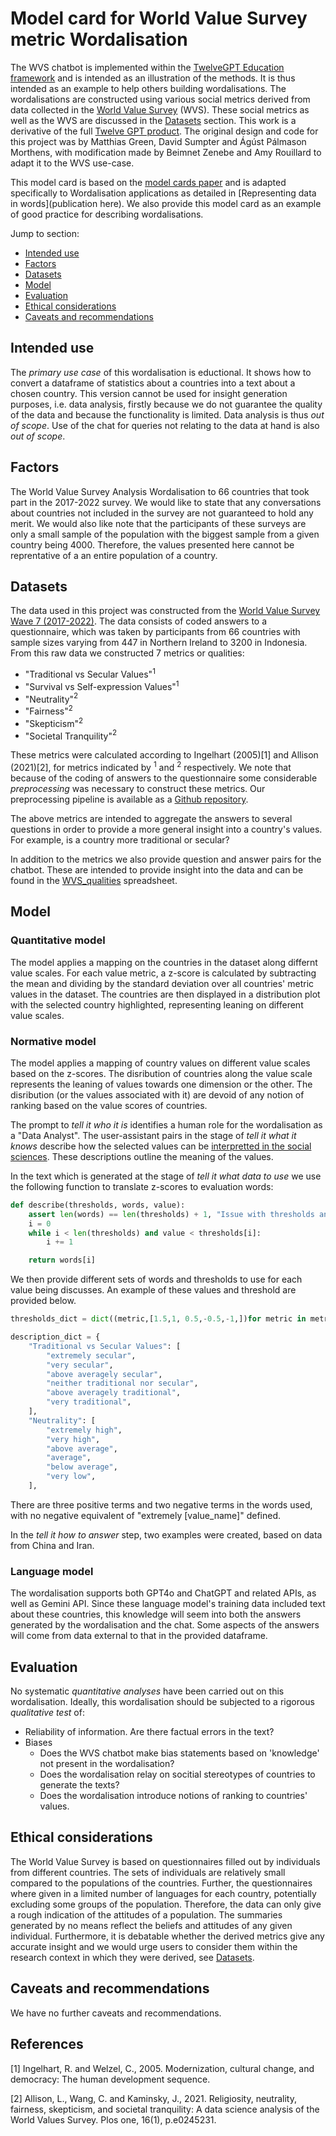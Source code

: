 # Model card for World Value Survey metric Wordalisation

The WVS chatbot is implemented within the [TwelveGPT Education framework](https://github.com/soccermatics/twelve-gpt-educational) and
is intended as an illustration of the methods. It is thus intended as an example to help others building wordalisations. The wordalisations are constructed using various social metrics derived from data collected in the [World Value Survey](www.worldvaluessurvey.org) (WVS). These social metrics as well as the WVS are discussed in the [Datasets](#datasets) section. This work is a derivative of the full [Twelve GPT product](https://twelve.football). The original design and code for this project was by Matthias Green, David Sumpter and Ágúst Pálmason Morthens, with modification made by Beimnet Zenebe and Amy Rouillard to adapt it to the WVS use-case.

This model card is based on the [model cards paper](https://arxiv.org/abs/1810.03993) and is adapted specifically to Wordalisation applications as detailed in [Representing data in words](publication here). We also provide this model card as an example of
good practice for describing wordalisations.

Jump to section:

- [Intended use](#intended-use)
- [Factors](#factors)
- [Datasets](#dataset)
- [Model](#model)
- [Evaluation](#evaluation)
- [Ethical considerations](#ethical-considerations)
- [Caveats and recommendations](#caveats-and-recommendations)

## Intended use

The _primary use case_ of this wordalisation is eductional.
It shows how to convert a dataframe of statistics about a countries into a text about a chosen country.
This version cannot be used for insight generation purposes, i.e. data analysis, firstly because we do not guarantee the quality of the data and because the functionality is limited.
Data analysis is thus _out of scope_. Use of the chat for queries not relating to the data at hand is also _out of scope_.

## Factors

The World Value Survey Analysis Wordalisation to 66 countries that took part in the 2017-2022 survey. We would like to state that any conversations about countries not included in the survey are not guaranteed to hold any merit. We would also like note that the participants of these surveys are only a small sample of the population with the biggest sample from a given country being 4000. Therefore, the values presented here cannot be reprentative of a an entire population of a country.

## Datasets

The data used in this project was constructed from the [World Value Survey Wave 7 (2017-2022)](https://www.worldvaluessurvey.org/WVSDocumentationWV7.jsp).
The data consists of coded answers to a questionnaire, which was taken by participants from 66 countries with sample sizes varying from 447 in Northern Ireland to 3200 in Indonesia.
From this raw data we constructed 7 metrics or qualities:

- "Traditional vs Secular Values"$^1$
- "Survival vs Self-expression Values"$^1$
- "Neutrality"$^2$
- "Fairness"$^2$
- "Skepticism"$^2$
- "Societal Tranquility"$^2$

These metrics were calculated according to Ingelhart (2005)[1] and Allison (2021)[2], for metrics indicated by $^1$ and $^2$ respectively.
We note that because of the coding of answers to the questionnaire some considerable _preprocessing_ was necessary to construct these metrics. Our preprocessing pipeline is available as a [Github repository](https://github.com/BeimnetGirma/wvs-data).

The above metrics are intended to aggregate the answers to several questions in order to provide a more general insight into a country's values. For example, is a country more traditional or secular?

In addition to the metrics we also provide question and answer pairs for the chatbot. These are intended to provide insight into the data and can be found in the [WVS_qualities](https://github.com/soccermatics/twelve-gpt-educational/blob/wvs_chat/data/describe/WVS_qualities.xlsx) spreadsheet.

## Model

### Quantitative model

The model applies a mapping on the countries in the dataset along differnt value scales. For each value metric, a z-score is calculated by subtracting the mean and dividing by the standard deviation over all countries' metric values in the dataset. The countries are then displayed in a distribution plot with the selected country highlighted, representing leaning on different value scales.

### Normative model

The model applies a mapping of country values on different value scales based on the z-scores. The disribution of countries along the value scale represents the leaning of values towards one dimension or the other. The disribution (or the values associated with it) are devoid of any notion of ranking based on the value scores of countries.

The prompt to _tell it who it is_ identifies a human role for the wordalisation as a "Data Analyst". The user-assistant pairs in the stage of _tell it what it knows_ describe how the selected values can be [interpretted in the social sciences](https://github.com/soccermatics/twelve-gpt-educational/blob/wvs_chat/data/describe/WVS_qualities.xlsx). These descriptions outline the meaning of the values.

In the text which is generated at the stage of _tell it what data to use_ we use the following function to translate z-scores to evaluation words:

```python
def describe(thresholds, words, value):
    assert len(words) == len(thresholds) + 1, "Issue with thresholds and words"
    i = 0
    while i < len(thresholds) and value < thresholds[i]:
        i += 1

    return words[i]
```

We then provide different sets of words and thresholds to use for each value being discusses. An example of these values and threshold are provided below.

```python
thresholds_dict = dict((metric,[1.5,1, 0.5,-0.5,-1,])for metric in metrics)

description_dict = {
    "Traditional vs Secular Values": [
        "extremely secular",
        "very secular",
        "above averagely secular",
        "neither traditional nor secular",
        "above averagely traditional",
        "very traditional",
    ],
    "Neutrality": [
        "extremely high",
        "very high",
        "above average",
        "average",
        "below average",
        "very low",
    ],
```

There are three positive terms and two negative terms in the words used, with no negative equivalent of "extremely [value_name]" defined.

In the _tell it how to answer_ step, two examples were created, based on data from China and Iran.

### Language model

The wordalisation supports both GPT4o and ChatGPT and related APIs, as well as Gemini API. Since these language model's training data included text about these countries, this knowledge will seem into both the answers generated by the wordalisation and the chat. Some aspects of the answers will come from data external to that in the provided dataframe.

## Evaluation

No systematic _quantitative analyses_ have been carried out on this wordalisation. Ideally, this wordalisation should be subjected to a rigorous _qualitative test_ of:

- Reliability of information. Are there factual errors in the text?
- Biases
  - Does the WVS chatbot make bias statements based on 'knowledge' not present in the wordalisation?
  - Does the wordalisation relay on socitial stereotypes of countries to generate the texts?
  - Does the wordalisation introduce notions of ranking to countries' values.

## Ethical considerations

The World Value Survey is based on questionnaires filled out by individuals from different countries. The sets of individuals are relatively small compared to the populations of the countries.
Further, the questionnaires where given in a limited number of languages for each country, potentially excluding some groups of the population.
Therefore, the data can only give a rough indication of the attitudes of a population. The summaries generated by no means reflect the beliefs and attitudes of any given individual.
Furthermore, it is debatable whether the derived metrics give any accurate insight and we would urge users to consider them within the research context in which they were derived, see [Datasets](#datasets).

## Caveats and recommendations

We have no further caveats and recommendations.

## References

[1] Ingelhart, R. and Welzel, C., 2005. Modernization, cultural change, and democracy: The human development sequence.

[2] Allison, L., Wang, C. and Kaminsky, J., 2021. Religiosity, neutrality, fairness, skepticism, and societal tranquility: A data science analysis of the World Values Survey. Plos one, 16(1), p.e0245231.
